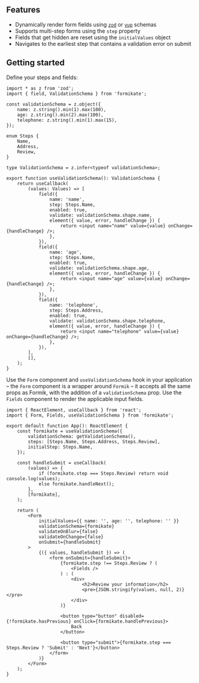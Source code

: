 ## Features

- Dynamically render form fields using [`zod`](https://github.com/colinhacks/zod) or [`yup`](https://github.com/jquense/yup) schemas
- Supports multi-step forms using the `step` property
- Fields that get hidden are reset using the `initialValues` object
- Navigates to the earliest step that contains a validation error on submit

## Getting started

Define your steps and fields:

```tsx
import * as z from 'zod';
import { field, ValidationSchema } from 'formikate';

const validationSchema = z.object({
    name: z.string().min(1).max(100),
    age: z.string().min(2).max(100),
    telephone: z.string().min(1).max(15),
});

enum Steps {
    Name,
    Address,
    Review,
}

type ValidationSchema = z.infer<typeof validationSchema>;

export function useValidationSchema(): ValidationSchema {
    return useCallback(
        (values: Values) => [
            field({
                name: 'name',
                step: Steps.Name,
                enabled: true,
                validate: validationSchema.shape.name,
                element({ value, error, handleChange }) {
                    return <input name="name" value={value} onChange={handleChange} />;
                },
            }),
            field({
                name: 'age',
                step: Steps.Name,
                enabled: true,
                validate: validationSchema.shape.age,
                element({ value, error, handleChange }) {
                    return <input name="age" value={value} onChange={handleChange} />;
                },
            }),
            field({
                name: 'telephone',
                step: Steps.Address,
                enabled: true,
                validate: validationSchema.shape.telephone,
                element({ value, error, handleChange }) {
                    return <input name="telephone" value={value} onChange={handleChange} />;
                },
            }),
        ],
        [],
    );
}
```

Use the `Form` component and `useValidationSchema` hook in your application &ndash; the `Form` component is a wrapper around `Formik` &ndash; it accepts all the same props as Formik, with the addition of a `validationSchema` prop. Use the `Fields` component to render the applicable input fields.

```tsx
import { ReactElement, useCallback } from 'react';
import { Form, Fields, useValidationSchema } from 'formikate';

export default function App(): ReactElement {
    const formikate = useValidationSchema({
        validationSchema: getValidationSchema(),
        steps: [Steps.Name, Steps.Address, Steps.Review],
        initialStep: Steps.Name,
    });

    const handleSubmit = useCallback(
        (values) => {
            if (formikate.step === Steps.Review) return void console.log(values);
            else formikate.handleNext();
        },
        [formikate],
    );

    return (
        <Form
            initialValues={{ name: '', age: '', telephone: '' }}
            validationSchema={formikate}
            validateOnBlur={false}
            validateOnChange={false}
            onSubmit={handleSubmit}
        >
            {({ values, handleSubmit }) => (
                <form onSubmit={handleSubmit}>
                    {formikate.step !== Steps.Review ? (
                        <Fields />
                    ) : (
                        <div>
                            <h2>Review your information</h2>
                            <pre>{JSON.stringify(values, null, 2)}</pre>
                        </div>
                    )}

                    <button type="button" disabled={!formikate.hasPrevious} onClick={formikate.handlePrevious}>
                        Back
                    </button>

                    <button type="submit">{formikate.step === Steps.Review ? 'Submit' : 'Next'}</button>
                </form>
            )}
        </Form>
    );
}
```

